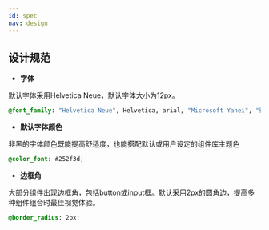 ```yaml
---
id: spec
nav: design
---
```


## 设计规范

- **字体** 

默认字体采用Helvetica Neue，默认字体大小为12px。

```css
@font_family: "Helvetica Neue", Helvetica, arial, "Microsoft Yahei", "微软雅黑", "宋体", sans-serif;
```

- **默认字体颜色**

非黑的字体颜色既能提高舒适度，也能搭配默认或用户设定的组件库主题色

```css
@color_font: #252f3d;
```

- **边框角**

大部分组件出现边框角，包括button或input框。默认采用2px的圆角边，提高多种组件组合时最佳视觉体验。

```css
@border_radius: 2px;
```


